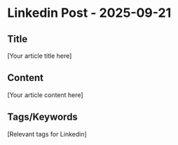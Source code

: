 # Linkedin Post - 2025-09-21

## Title
[Your article title here]

## Content
[Your article content here]

## Tags/Keywords
[Relevant tags for Linkedin]
